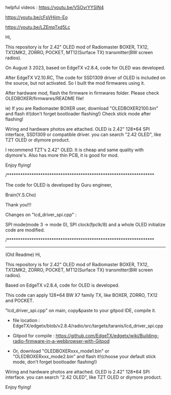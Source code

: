 helpful videos :
https://youtu.be/VSOvrYYSIN4

https://youtu.be/cFsVHiim-Eo

https://youtu.be/LZEmpTxd5Lc

Hi,

This repository is for 2.42" OLED mod of Radiomaster BOXER, TX12, TX12MK2, ZORRO, POCKET, MT12(Surface TX) transmitter(BW screen radios).

On August 3 2023, based on EdgeTX v2.8.4, code for OLED was developed.

After EdgeTX V2.10.RC, The code for SSD1309 driver of OLED is included on the source, but not activated. So I built the mod firmwares using it.

After hardware mod, flash the firmware in firmwares folder. Please check OLEDBOXER/firmwares/README file!

ie) If you are Radiomaster BOXER user, download "OLEDBOXER2100.bin" and flash it!(don't forget bootloader flashing!)
    Check stick mode after flashing!

Wiring and hardware photos are attached. OLED is 2.42" 128*64 SPI interface, SSD1309 or compatible driver. you can search "2.42 OLED", like TZT OLED or diymore product.

I recommend TZT's 2.42" OLED. It is cheap and same quality with diymore's. Also has more thin PCB, it is good for mod.

Enjoy flying!

/******************************************************************

The code for OLED is developed by Guru engineer,

Brain(Y.S.Cho)

Thank you!!!

Changes on "lcd_driver_spi.cpp" : 

SPI mode(mode 3 -> mode 0), SPI clock(fpclk/8) and a whole OLED initialize code are modified.

/******************************************************************



-------------------------------------------------------------------
(Old Readme)
Hi,

This repository is for 2.42" OLED mod of Radiomaster BOXER, TX12, TX12MK2, ZORRO, POCKET, MT12(Surface TX) transmitter(BW screen radios).

Based on EdgeTX v2.8.4, code for OLED is developed.

This code can apply 128*64 BW X7 family TX, like BOXER, ZORRO, TX12 and POCKET.

"lcd_driver_spi.cpp" on main, copy&paste to your gitpod IDE, compile it.

* file location : EdgeTX/edgetx/blob/v2.8.4/radio/src/targets/taranis/lcd_driver_spi.cpp

* Gitpod for compile : https://github.com/EdgeTX/edgetx/wiki/Building-radio-firmware-in-a-webbrowser-with-Gitpod

* Or, download "OLEDBOXERxxx_mode1.bin" or "OLEDBOXERxxx_mode2.bin" and flash it!(choose your default stick mode, don't forget bootloader flashing!)

Wiring and hardware photos are attached. OLED is 2.42" 128*64 SPI interface. you can search "2.42 OLED", like TZT OLED or diymore product.

Enjoy flying!
